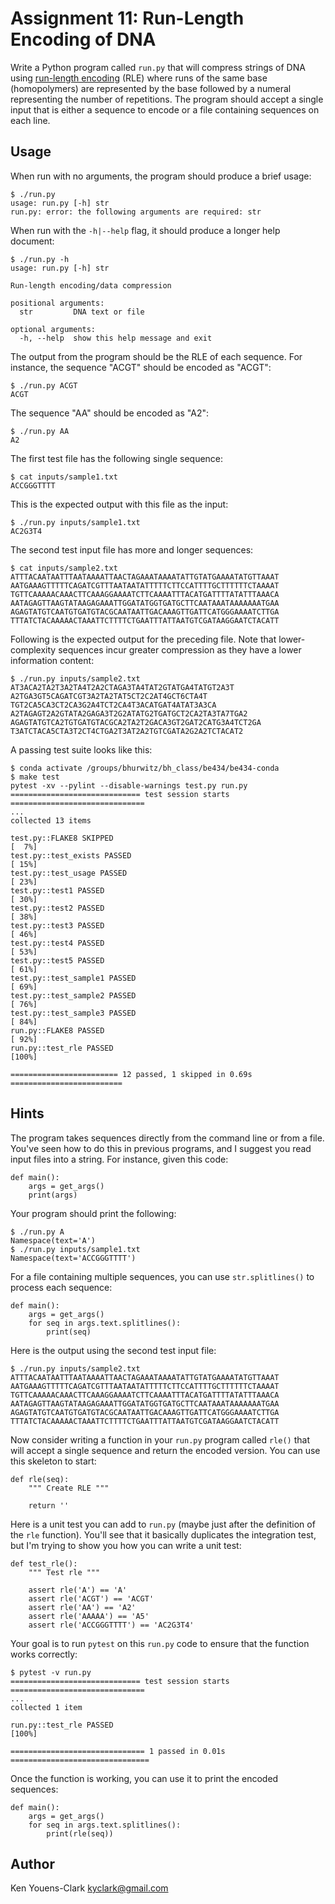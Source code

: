 # Assignment 11: Run-Length Encoding of DNA

Write a Python program called `run.py` that will compress strings of DNA using [run-length encoding](https://en.wikipedia.org/wiki/Run-length_encoding) (RLE) where runs of the same base (homopolymers) are represented by the base followed by a numeral representing the number of repetitions.
The program should accept a single input that is either a sequence to encode or a file containing sequences on each line.

## Usage

When run with no arguments, the program should produce a brief usage:

```
$ ./run.py
usage: run.py [-h] str
run.py: error: the following arguments are required: str
```

When run with the `-h|--help` flag, it should produce a longer help document:

```
$ ./run.py -h
usage: run.py [-h] str

Run-length encoding/data compression

positional arguments:
  str         DNA text or file

optional arguments:
  -h, --help  show this help message and exit
```

The output from the program should be the RLE of each sequence.
For instance, the sequence "ACGT" should be encoded as "ACGT":

```
$ ./run.py ACGT
ACGT
```

The sequence "AA" should be encoded as "A2":

```
$ ./run.py AA
A2
```

The first test file has the following single sequence:

```
$ cat inputs/sample1.txt
ACCGGGTTTT
```

This is the expected output with this file as the input:

```
$ ./run.py inputs/sample1.txt 
AC2G3T4
```

The second test input file has more and longer sequences:

```
$ cat inputs/sample2.txt
ATTTACAATAATTTAATAAAATTAACTAGAAATAAAATATTGTATGAAAATATGTTAAAT
AATGAAAGTTTTTCAGATCGTTTAATAATATTTTTCTTCCATTTTGCTTTTTTCTAAAAT
TGTTCAAAAACAAACTTCAAAGGAAAATCTTCAAAATTTACATGATTTTATATTTAAACA
AATAGAGTTAAGTATAAGAGAAATTGGATATGGTGATGCTTCAATAAATAAAAAAATGAA
AGAGTATGTCAATGTGATGTACGCAATAATTGACAAAGTTGATTCATGGGAAAATCTTGA
TTTATCTACAAAAACTAAATTCTTTTCTGAATTTATTAATGTCGATAAGGAATCTACATT
```

Following is the expected output for the preceding file.
Note that lower-complexity sequences incur greater compression as they have a lower information content:

```
$ ./run.py inputs/sample2.txt 
AT3ACA2TA2T3A2TA4T2A2CTAGA3TA4TAT2GTATGA4TATGT2A3T
A2TGA3GT5CAGATCGT3A2TA2TAT5CT2C2AT4GCT6CTA4T
TGT2CA5CA3CT2CA3G2A4TCT2CA4T3ACATGAT4ATAT3A3CA
A2TAGAGT2A2GTATA2GAGA3T2G2ATATG2TGATGCT2CA2TA3TA7TGA2
AGAGTATGTCA2TGTGATGTACGCA2TA2T2GACA3GT2GAT2CATG3A4TCT2GA
T3ATCTACA5CTA3T2CT4CTGA2T3AT2A2TGTCGATA2G2A2TCTACAT2
```

A passing test suite looks like this:

```
$ conda activate /groups/bhurwitz/bh_class/be434/be434-conda
$ make test
pytest -xv --pylint --disable-warnings test.py run.py
============================= test session starts ==============================
...
collected 13 items

test.py::FLAKE8 SKIPPED                                                  [  7%]
test.py::test_exists PASSED                                              [ 15%]
test.py::test_usage PASSED                                               [ 23%]
test.py::test1 PASSED                                                    [ 30%]
test.py::test2 PASSED                                                    [ 38%]
test.py::test3 PASSED                                                    [ 46%]
test.py::test4 PASSED                                                    [ 53%]
test.py::test5 PASSED                                                    [ 61%]
test.py::test_sample1 PASSED                                             [ 69%]
test.py::test_sample2 PASSED                                             [ 76%]
test.py::test_sample3 PASSED                                             [ 84%]
run.py::FLAKE8 PASSED                                                    [ 92%]
run.py::test_rle PASSED                                                  [100%]

======================== 12 passed, 1 skipped in 0.69s =========================
```

## Hints

The program takes sequences directly from the command line or from a file.
You've seen how to do this in previous programs, and I suggest you read input files into a string.
For instance, given this code:

```
def main():
    args = get_args()
    print(args)
```

Your program should print the following:

```
$ ./run.py A
Namespace(text='A')
$ ./run.py inputs/sample1.txt 
Namespace(text='ACCGGGTTTT')
```

For a file containing multiple sequences, you can use `str.splitlines()` to process each sequence:

```
def main():
    args = get_args()
    for seq in args.text.splitlines():
        print(seq)
```

Here is the output using the second test input file:

```
$ ./run.py inputs/sample2.txt 
ATTTACAATAATTTAATAAAATTAACTAGAAATAAAATATTGTATGAAAATATGTTAAAT
AATGAAAGTTTTTCAGATCGTTTAATAATATTTTTCTTCCATTTTGCTTTTTTCTAAAAT
TGTTCAAAAACAAACTTCAAAGGAAAATCTTCAAAATTTACATGATTTTATATTTAAACA
AATAGAGTTAAGTATAAGAGAAATTGGATATGGTGATGCTTCAATAAATAAAAAAATGAA
AGAGTATGTCAATGTGATGTACGCAATAATTGACAAAGTTGATTCATGGGAAAATCTTGA
TTTATCTACAAAAACTAAATTCTTTTCTGAATTTATTAATGTCGATAAGGAATCTACATT
```

Now consider writing a function in your `run.py` program called `rle()` that will accept a single sequence and return the encoded version.
You can use this skeleton to start:

```
def rle(seq):
    """ Create RLE """

    return ''
```

Here is a unit test you can add to `run.py` (maybe just after the definition of the `rle` function).
You'll see that it basically duplicates the integration test, but I'm trying to show you how you can write a unit test:

```
def test_rle():
    """ Test rle """

    assert rle('A') == 'A'
    assert rle('ACGT') == 'ACGT'
    assert rle('AA') == 'A2'
    assert rle('AAAAA') == 'A5'
    assert rle('ACCGGGTTTT') == 'AC2G3T4'
```

Your goal is to run `pytest` on this `run.py` code to ensure that the function works correctly:

```
$ pytest -v run.py
============================= test session starts ==============================
...
collected 1 item

run.py::test_rle PASSED                                                  [100%]

============================== 1 passed in 0.01s ===============================
```

Once the function is working, you can use it to print the encoded sequences:

```
def main():
    args = get_args()
    for seq in args.text.splitlines():
        print(rle(seq))
```

## Author

Ken Youens-Clark <kyclark@gmail.com>
